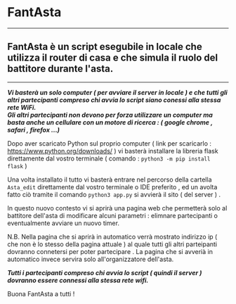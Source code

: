 # FantAsta 
---
## FantAsta è un script esegubile in locale che utilizza il router di casa e che simula il ruolo del battitore durante l'asta. 
---
***Vi basterà un solo computer ( per avviare il server in locale ) e che tutti gli altri partecipanti compreso chi avvia lo script siano conessi alla stessa rete WiFi.  
Gli altri partecipanti non devono per forza utilizzare un computer ma basta anche un cellulare con un motore di ricerca : ( google chrome , safari , firefox ...)***

Dopo aver scaricato Python sul proprio computer ( link per scaricarlo  : https://www.python.org/downloads/ ) vi basterà installare la libreria flask direttamente dal vostro terminale ( comando :  `python3 -m pip install flask` )

Una volta installato il tutto vi basterà entrare nel  percorso della cartella `Asta_edit` direttamente dal  vostro terminale o IDE preferito , ed un avolta fatto ciò tramite il comando `python3 app.py` si avvierà il sito ( del server ) .

In  questo nuovo contesto vi si aprirà una pagina web che permetterà solo al battitore dell'asta di modificare alcuni parametri : elimnare partecipanti o eventualmente avviare un nuovo timer. 

N.B. Nella pagina che si aprirà in automatico verrà mostrato indirizzo ip  ( che non è lo stesso della pagina attuale  ) al quale tutti gli altri parteipanti dovranno connetersi per poter partecipare .  La pagina che si avverià in automatico invece servira solo all'organizzatore dell'asta.   

***Tutti i partecipanti compreso chi avvia lo script ( quindi il server ) dovranno essere connessi alla stessa rete wifi.***


Buona FantAsta a tutti !
